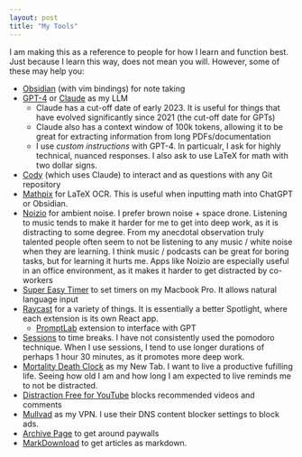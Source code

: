 ```yaml
---
layout: post
title: "My Tools"
---
```


I am making this as a reference to people for how I learn and function best. Just because I learn this way, does not mean you will. However, some of these may help you:

- [Obsidian](https://obsidian.md/) (with vim bindings) for note taking
- [GPT-4](https://chat.openai.com/?model=gpt-4) or [Claude](https://claude.ai/chats) as my LLM
	- Claude has a cut-off date of early 2023. It is useful for things that have evolved significantly since 2021 (the cut-off date for GPTs)
	- Claude also has a context window of 100k tokens, allowing it to be great for extracting information from long PDFs/documentation
	- I use *custom instructions* with GPT-4. In particualr, I ask for highly technical, nuanced responses. I also ask to use LaTeX for math with two dollar signs.
- [Cody](https://docs.sourcegraph.com/cody) (which uses Claude) to interact and as questions with any Git repository
- [Mathpix](https://mathpix.com/) for LaTeX OCR. This is useful when inputting math into ChatGPT or Obsidian.
- [Noizio](https://noiz.io/) for ambient noise. I prefer brown noise + space drone. Listening to music tends to make it harder for me to get into deep work, as it is distracting to some degree. From my anecdotal observation truly talented people often seem to not be listening to any music / white noise when they are learning. I think music / podcasts can be great for boring tasks, but for learning it hurts me. Apps like Noizio are especially useful in an office environment, as it makes it harder to get distracted by co-workers
- [Super Easy Timer](https://supereasyapps.com/super-easy-timer-presskit) to set timers on my Macbook Pro. It allows natural language input
- [Raycast](https://www.raycast.com/) for a variety of things. It is essentially a better Spotlight, where each extension is its own React app.
	- [PromptLab](https://promptlab.skaplan.io/) extension to interface with GPT
- [Sessions](https://www.stayinsession.com/) to time breaks. I have not consistently used the pomodoro technique. When I use sessions, I tend to use longer durations of perhaps 1 hour 30 minutes, as it promotes more deep work.
- [Mortality Death Clock](https://chrome.google.com/webstore/detail/mortality-death-clock-new/eeedcpdcehnikgkhbobmkjcipjhlbmpn) as my New Tab. I want to live a productive fufilling life. Seeing how old I am and how long I am expected to live reminds me to not be distracted.
- [Distraction Free for YouTube](https://chrome.google.com/webstore/detail/df-tube-distraction-free/mjdepdfccjgcndkmemponafgioodelna) blocks recommended videos and comments
- [Mullvad](https://mullvad.net/en) as my VPN. I use their DNS content blocker settings to block ads.
- [Archive Page](https://chrome.google.com/webstore/detail/archive-page/gcaimhkfmliahedmeklebabdgagipbia) to get around paywalls
- [MarkDownload](https://chrome.google.com/webstore/detail/markdownload-markdown-web/pcmpcfapbekmbjjkdalcgopdkipoggdi?hl=en-GB) to get articles as markdown.